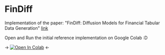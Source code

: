 # FinDiff
Implementation of the paper: "FinDiff: Diffusion Models for Financial Tabular Data Generation" [link](https://dl.acm.org/doi/abs/10.1145/3604237.3626876)

Open and Run the initial reference implementation on Google Colab :D 

-> [![Open In Colab](https://colab.research.google.com/assets/colab-badge.svg)](https://colab.research.google.com/github/sattarov/FinDiff/blob/master/main.ipynb) <-
